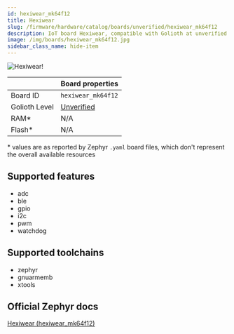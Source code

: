```yaml
---
id: hexiwear_mk64f12
title: Hexiwear
slug: /firmware/hardware/catalog/boards/unverified/hexiwear_mk64f12
description: IoT board Hexiwear, compatible with Golioth at unverified level.
image: /img/boards/hexiwear_mk64f12.jpg
sidebar_class_name: hide-item
---
```


[//]: # (This is an auto-generated file, do not edit! Changes to it will be lost upon re-generation)

![Hexiwear!](/img/boards/hexiwear_mk64f12.jpg "Hexiwear")

|                | Board properties     |
| -------------  | -------------------- |
| Board ID       | `hexiwear_mk64f12` |
| Golioth Level  | [Unverified](/firmware/hardware#unverified-boards) |
| RAM*           | N/A |
| Flash*         | N/A |

\* values are as reported by Zephyr `.yaml` board files, which don't represent the overall available resources



## Supported features

* adc
* ble
* gpio
* i2c
* pwm
* watchdog

## Supported toolchains

* zephyr
* gnuarmemb
* xtools

## Official Zephyr docs

[Hexiwear (hexiwear_mk64f12)](https://docs.zephyrproject.org/latest/boards/nxp/hexiwear/doc/index.html)
